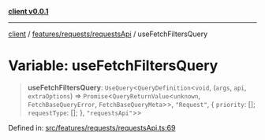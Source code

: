 [**client v0.0.1**](../../../../README.md)

***

[client](../../../../README.md) / [features/requests/requestsApi](../README.md) / useFetchFiltersQuery

# Variable: useFetchFiltersQuery

> **useFetchFiltersQuery**: `UseQuery`\<`QueryDefinition`\<`void`, (`args`, `api`, `extraOptions`) => `Promise`\<`QueryReturnValue`\<`unknown`, `FetchBaseQueryError`, `FetchBaseQueryMeta`\>\>, `"Request"`, \{ `priority`: \[\]; `requestType`: \[\]; \}, `"requestsApi"`\>\>

Defined in: [src/features/requests/requestsApi.ts:69](https://github.com/petelc/WMS/blob/0ba5e61a5ede3de744df1a5839724fa19a2a534f/client/src/features/requests/requestsApi.ts#L69)
